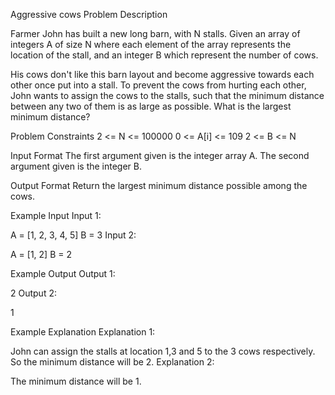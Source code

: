 Aggressive cows
Problem Description

Farmer John has built a new long barn, with N stalls. Given an array of integers A of size N where each element of the array represents the location of the stall, and an integer B which represent the number of cows.

His cows don't like this barn layout and become aggressive towards each other once put into a stall. To prevent the cows from hurting each other, John wants to assign the cows to the stalls, such that the minimum distance between any two of them is as large as possible. What is the largest minimum distance?



Problem Constraints
2 <= N <= 100000
0 <= A[i] <= 109
2 <= B <= N



Input Format
The first argument given is the integer array A.
The second argument given is the integer B.



Output Format
Return the largest minimum distance possible among the cows.



Example Input
Input 1:

A = [1, 2, 3, 4, 5]
B = 3
Input 2:

A = [1, 2]
B = 2


Example Output
Output 1:

2
Output 2:

1


Example Explanation
Explanation 1:


John can assign the stalls at location 1,3 and 5 to the 3 cows respectively.
So the minimum distance will be 2.
Explanation 2:


The minimum distance will be 1.